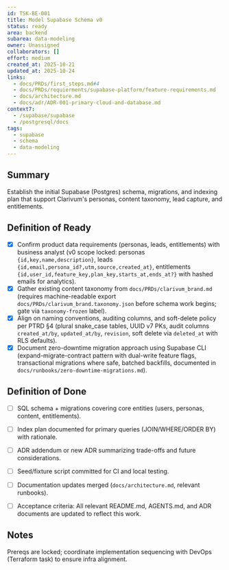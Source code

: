 ```yaml
---
id: TSK-BE-001
title: Model Supabase Schema v0
status: ready
area: backend
subarea: data-modeling
owner: Unassigned
collaborators: []
effort: medium
created_at: 2025-10-21
updated_at: 2025-10-24
links:
  - docs/PRDs/first_steps.md#4
  - docs/PRDs/requierments/supabase-platform/feature-requirements.md
  - docs/architecture.md
  - docs/adr/ADR-001-primary-cloud-and-database.md
context7:
  - /supabase/supabase
  - /postgresql/docs
tags:
  - supabase
  - schema
  - data-modeling
---
```


## Summary
Establish the initial Supabase (Postgres) schema, migrations, and indexing plan that support Clarivum's personas, content taxonomy, lead capture, and entitlements.

## Definition of Ready
- [x] Confirm product data requirements (personas, leads, entitlements) with business analyst (v0 scope locked: personas `{id,key,name,description}`, leads `{id,email,persona_id?,utm,source,created_at}`, entitlements `{id,user_id,feature_key,plan_key,starts_at,ends_at?}` with hashed emails for analytics).
- [x] Gather existing content taxonomy from `docs/PRDs/clarivum_brand.md` (requires machine-readable export `docs/PRDs/clarivum_brand.taxonomy.json` before schema work begins; gate via `taxonomy-frozen` label).
- [x] Align on naming conventions, auditing columns, and soft-delete policy per PTRD §4 (plural snake_case tables, UUID v7 PKs, audit columns `created_at/by`, `updated_at/by`, `revision`, soft delete via `deleted_at` with RLS defaults).
- [x] Document zero-downtime migration approach using Supabase CLI (expand-migrate-contract pattern with dual-write feature flags, transactional migrations where safe, batched backfills, documented in `docs/runbooks/zero-downtime-migrations.md`).

## Definition of Done
- [ ] SQL schema + migrations covering core entities (users, personas, content, entitlements).
- [ ] Index plan documented for primary queries (JOIN/WHERE/ORDER BY) with rationale.
- [ ] ADR addendum or new ADR summarizing trade-offs and future considerations.
- [ ] Seed/fixture script committed for CI and local testing.
- [ ] Documentation updates merged (`docs/architecture.md`, relevant runbooks).
- [ ] Acceptance criteria: All relevant README.md, AGENTS.md, and ADR documents are updated to reflect this work.


## Notes
Prereqs are locked; coordinate implementation sequencing with DevOps (Terraform task) to ensure infra alignment.
